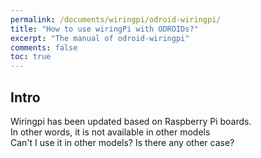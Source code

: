 ```yaml
---
permalink: /documents/wiringpi/odroid-wiringpi/
title: "How to use wiringPi with ODROIDs?"
excerpt: "The manual of odroid-wiringpi"
comments: false
toc: true
---
```


## Intro

Wiringpi has been updated based on Raspberry Pi boards.<br>
In other words, it is not available in other models<br>
Can't I use it in other models? Is there any other case?<br>

